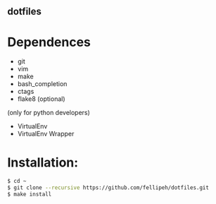 dotfiles
--------


# Dependences

- git
- vim
- make
- bash_completion
- ctags
- flake8 (optional)

(only for python developers)
- VirtualEnv
- VirtualEnv Wrapper


# Installation:
```bash
$ cd ~
$ git clone --recursive https://github.com/fellipeh/dotfiles.git
$ make install
```
